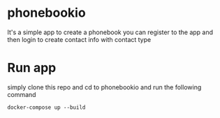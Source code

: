 # phonebookio


It's a simple app to create a phonebook you can register to the app and then login to create contact info with contact type




# Run app

simply clone this repo and cd to phonebookio and run the following command 

```
docker-compose up --build
```